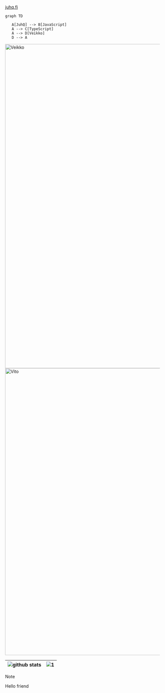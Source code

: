 [juhq.fi](https://juhq.fi)

```mermaid
graph TD

   A[JuhQ] --> B[JavaScript]
   A --> C[TypeScript]
   A --> D[Veikko]
   D --> A
```


[<img width="1056" alt="Veikko" src="https://github.com/JuhQ/juhq/assets/525676/92438e32-20cb-4ae7-9b0c-61796c9b7d3e">](https://juhq.fi/veikko)
[<img width="935" alt="Vito" src="https://github.com/JuhQ/juhq/assets/525676/2bd8e3d7-57e3-43af-ba6d-a49912ae5b19">](https://juhq.fi/vito)



| ![github stats](https://github-readme-stats.vercel.app/api?username=JuhQ&theme=blue-green) | ![1](https://github-readme-stats.vercel.app/api/top-langs/?username=JuhQ&theme=blue-green) |
|---|---|


> [!NOTE]
> Hello friend
